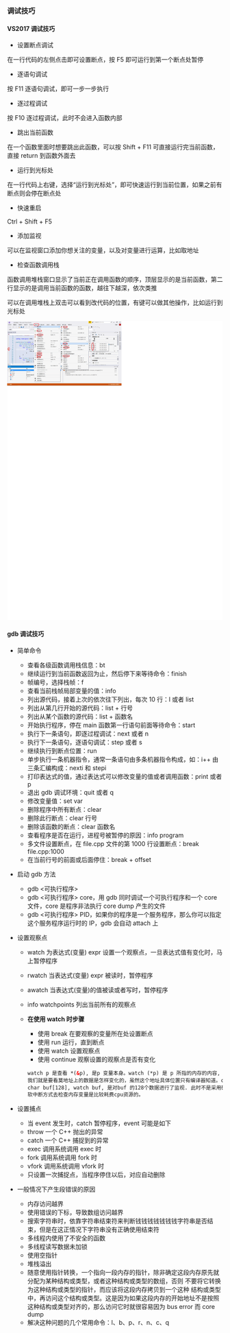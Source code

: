 ### 调试技巧

#### VS2017 调试技巧

- 设置断点调试

在一行代码的左侧点击即可设置断点，按 F5 即可运行到第一个断点处暂停

- 逐语句调试

按 F11 逐语句调试，即可一步一步执行

- 逐过程调试

按 F10 逐过程调试，此时不会进入函数内部

- 跳出当前函数

在一个函数里面时想要跳出此函数，可以按 Shift + F11 可直接运行完当前函数，直接 return 到函数外面去

- 运行到光标处

在一行代码上右键，选择“运行到光标处”，即可快速运行到当前位置，如果之前有断点则会停在断点处

- 快速重启

Ctrl + Shift + F5

- 添加监视

可以在监视窗口添加你想关注的变量，以及对变量进行运算，比如取地址

- 检查函数调用栈

函数调用堆栈窗口显示了当前正在调用函数的顺序，顶层显示的是当前函数，第二行显示的是调用当前函数的函数，越往下越深，依次类推

可以在调用堆栈上双击可以看到改代码的位置，有键可以做其他操作，比如运行到光标处

![Add image](https://github.com/Apriluestc/2020/blob/master/pics/debug.png)

#### gdb 调试技巧

- 简单命令

  - 查看各级函数调用栈信息：bt
  - 继续运行到当前函数返回为止，然后停下来等待命令：finish
  - 帧编号，选择栈帧：f
  - 查看当前栈帧局部变量的值：info
  - 列出源代码，接着上次的依次往下列出，每次 10 行：l 或者 list
  - 列出从第几行开始的源代码：list + 行号
  - 列出从某个函数的源代码：list + 函数名
  - 开始执行程序，停在 main 函数第一行语句前面等待命令：start
  - 执行下一条语句，即逐过程调试：next 或者 n
  - 执行下一条语句，逐语句调试：step 或者 s
  - 继续执行到断点位置：run
  - 单步执行一条机器指令，通常一条语句由多条机器指令构成，如：i++ 由三条汇编构成：nexti 和 stepi
  - 打印表达式的值，通过表达式可以修改变量的值或者调用函数：print 或者 p
  - 退出 gdb 调试环境：quit 或者 q
  - 修改变量值：set var
  - 删除程序中所有断点：clear
  - 删除此行断点：clear 行号
  - 删除该函数的断点：clear 函数名
  - 查看程序是否在运行，进程号被暂停的原因：info program
  - 多文件设置断点，在 file.cpp 文件的第 1000 行设置断点：break file.cpp:1000
  - 在当前行号的前面或后面停住：break + offset

- 启动 gdb 方法

  - gdb <可执行程序>
  - gdb <可执行程序> core，用 gdb 同时调试一个可执行程序和一个 core 文件，core 是程序非法执行 core dump 产生的文件
  - gdb <可执行程序> PID，如果你的程序是一个服务程序，那么你可以指定这个服务程序运行时的 IP，gdb 会自动 attach 上

- 设置观察点

  - watch <expr> 为表达式(变量) expr 设置一个观察点，一旦表达式值有变化时，马上暂停程序
  - rwatch <expr> 当表达式(变量) expr 被读时，暂停程序
  - awatch <expr> 当表达式(变量)的值被读或者写时，暂停程序
  - info watchpoints 列出当前所有的观察点
  - **在使用 watch 时步骤**
    - 使用 break 在要观察的变量所在处设置断点
    - 使用 run 运行，直到断点
    - 使用 watch 设置观察点
    - 使用 continue 观察设置的观察点是否有变化

    ```html
    watch p 是查看 *(&p), 是p 变量本身。watch (*p) 是 p 所指的内存的内容, 查看地址，一般是我们所需要的。
    我们就是要看莫地址上的数据是怎样变化的，虽然这个地址具体位置只有编译器知道。c. watch 一个数组或内存区间
    char buf[128], watch buf, 是对buf 的128个数据进行了监视. 此时不是采用硬件断点，而是软中断实现的。
    软中断方式去检查内存变量是比较耗费cpu资源的。
    ```

- 设置捕点

  - 当 event 发生时，catch <event> 暂停程序，event 可能是如下
  - throw 一个 C++ 抛出的异常
  - catch 一个 C++ 捕捉到的异常
  - exec 调用系统调用 exec 时
  - fork 调用系统调用 fork 时
  - vfork 调用系统调用 vfork 时
  - 只设置一次捕捉点，当程序停住以后，对应自动删除

- 一般情况下产生段错误的原因

  - 内存访问越界
  - 使用错误的下标，导致数组访问越界
  - 搜索字符串时，依靠字符串结束符来判断钱钱钱钱钱钱钱字符串是否结束，但是在这正情况下字符串没有正确使用结束符
  - 多线程内使用了不安全的函数
  - 多线程读写数据未加锁
  - 使用空指针
  - 堆栈溢出
  - 随意使用指针转换，一个指向一段内存的指针，除非确定这段内存原先就分配为某种结构或类型，或者这种结构或类型的数组，否则
  不要将它转换为这种结构或类型的指针，而应该将这段内存拷贝到一个这种
  结构或类型中，再访问这个结构或类型。这是因为如果这段内存的开始地址不是按照
  这种结构或类型对齐的，那么访问它时就很容易因为 bus error 而 core dump
  - 解决这种问题的几个常用命令：l、b、p、r、n、c、q

